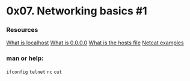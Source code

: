 # 0x07. Networking basics #1

### Resources

[What is localhost](https://en.wikipedia.org/wiki/Localhost)
[What is 0.0.0.0](https://en.wikipedia.org/wiki/0.0.0.0)
[What is the hosts file](https://www.makeuseof.com/tag/modify-manage-hosts-file-linux/)
[Netcat examples](https://www.thegeekstuff.com/2012/04/nc-command-examples/)

### man or help:

`ifconfig`
`telnet`
`nc`
`cut`
